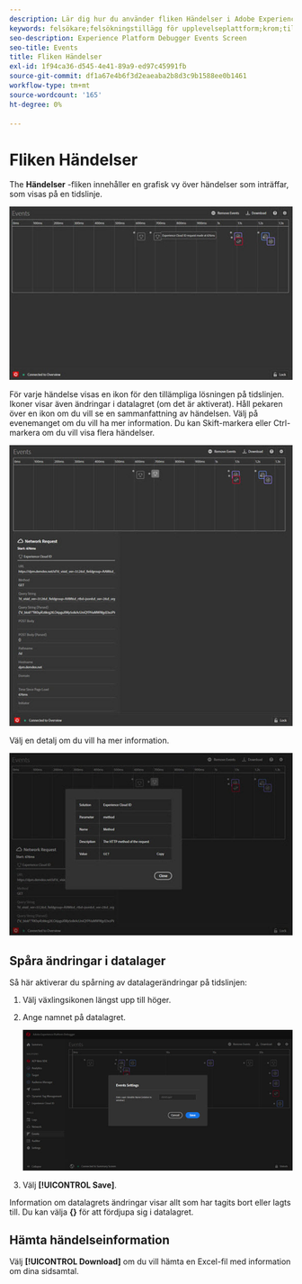 ```yaml
---
description: Lär dig hur du använder fliken Händelser i Adobe Experience Platform Debugger.
keywords: felsökare;felsökningstillägg för upplevelseplattform;krom;tillägg;händelser;dtm;target
seo-description: Experience Platform Debugger Events Screen
seo-title: Events
title: Fliken Händelser
exl-id: 1f94ca36-d545-4e41-89a9-ed97c45991fb
source-git-commit: df1a67e4b6f3d2eaeaba2b8d3c9b1588ee0b1461
workflow-type: tm+mt
source-wordcount: '165'
ht-degree: 0%

---
```


# Fliken Händelser

The **Händelser** -fliken innehåller en grafisk vy över händelser som inträffar, som visas på en tidslinje.

![](images/events.jpg)

För varje händelse visas en ikon för den tillämpliga lösningen på tidslinjen. Ikoner visar även ändringar i datalagret (om det är aktiverat). Håll pekaren över en ikon om du vill se en sammanfattning av händelsen. Välj på evenemanget om du vill ha mer information. Du kan Skift-markera eller Ctrl-markera om du vill visa flera händelser.

![](images/events-details.jpg)

Välj en detalj om du vill ha mer information.

![](images/events-details-more.jpg)

## Spåra ändringar i datalager

Så här aktiverar du spårning av datalagerändringar på tidslinjen:

1. Välj växlingsikonen längst upp till höger.
1. Ange namnet på datalagret.

   ![](images/event-datalayer.jpg)

1. Välj **[!UICONTROL Save]**.

Information om datalagrets ändringar visar allt som har tagits bort eller lagts till. Du kan välja **{}** för att fördjupa sig i datalagret.

## Hämta händelseinformation

Välj **[!UICONTROL Download]** om du vill hämta en Excel-fil med information om dina sidsamtal.
